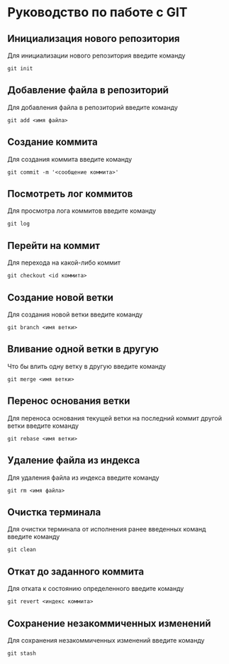 # Руководство по паботе с GIT

## Инициализация нового репозитория

Для инициализации нового репозитория введите команду
```
git init
```
## Добавление файла в репозиторий

Для добавления файла в репозиторий введите команду
```
git add <имя файла>
```
## Создание коммита

Для создания коммита введите команду
```
git commit -m '<сообщение коммита>'
```
## Посмотреть лог коммитов

Для просмотра лога коммитов введите команду
```
git log
```
## Перейти на коммит

Для перехода на какой-либо коммит
```
git checkout <id коммита>
```
## Создание новой ветки

Для создания новой ветки введите команду
```
git branch <имя ветки>
```
## Вливание одной ветки в другую

Что бы влить одну ветку в другую введите команду
```
git merge <имя ветки>
```
## Перенос основания ветки

Для переноса основания текущей ветки на последний коммит другой ветки введите команду
```
git rebase <имя ветки>
```
## Удаление файла из индекса

Для удаления файла из индекса введите команду
```
git rm <имя файла>
```
## Очистка терминала

Для очистки терминала от исполнения ранее введенных команд введите команду
```
git clean
```
## Откат до заданного коммита

Для отката к состоянию определенного введите команду
```
git revert <индекс коммита>
```
## Сохранение незакоммиченных изменений

Для сохранения незакоммиченных изменений введите команду
```
git stash
```
